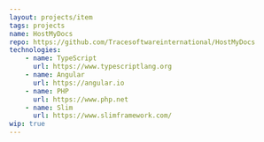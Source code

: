 ```yaml
---
layout: projects/item
tags: projects
name: HostMyDocs
repo: https://github.com/Tracesoftwareinternational/HostMyDocs
technologies:
    - name: TypeScript
      url: https://www.typescriptlang.org
    - name: Angular
      url: https://angular.io
    - name: PHP
      url: https://www.php.net
    - name: Slim
      url: https://www.slimframework.com/
wip: true
---
```

